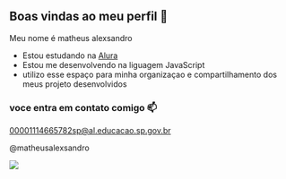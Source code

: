 ## Boas vindas ao meu perfil 👋

Meu nome é matheus alexsandro

- Estou estudando na [Alura](https://www.alura.com.br)
- Estou me desenvolvendo na liguagem JavaScript
- utilizo esse espaço para minha organizaçao e compartilhamento dos meus projeto desenvolvidos

### voce entra em contato comigo 📫

00001114665782sp@al.educacao.sp.gov.br

@matheusalexsandro

![](https://media1.tenor.com/m/mCiM7CmGGI4AAAAC/naruto.gif)
